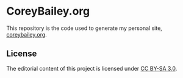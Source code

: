 # CoreyBailey.org
This repository is the code used to generate my personal site, [coreybailey.org](http://www.coreybailey.org).


## License

The editorial content of this project is licensed under <a rel="license" href="http://creativecommons.org/licenses/by-sa/3.0/deed.en_US">CC BY-SA 3.0</a>.

